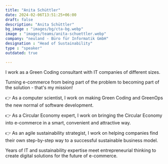 ```yaml
---
title: "Anita Schüttler"
date: 2024-02-06T13:51:25+06:00
draft: false
description: "Anita Schüttler"
bg_image : "images/bg/cta-bg.webp"
image : "images/teams/anita-schuettler.webp"
company: "neuland - Büro für Informatik GmbH"
designation : "Head of Sustainability"
type : "speaker"
outdated: true

---
```


I work as a Green Coding consultant with IT companies of different sizes.

Turning e-commerce from being part of the problem to becoming part of the solution - that's my mission!

👉 As a computer scientist, I work on making Green Coding and GreenOps the new normal of software development.

👉 As a Circular Economy expert, I work on bringing the Circular Economy into e-commerce in a smart, convenient and attractive way.

👉 As an agile sustainability strategist, I work on helping companies find their own step-by-step way to a successful sustainable business model.

Years of IT and sustainability expertise meet entrepreneurial thinking to create digital solutions for the future of e-commerce.